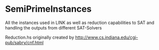# SemiPrimeInstances
All the instances used in LINK as well as reduction capabilities to SAT and handling the outputs from different SAT-Solvers

Reduction.hs originally created by http://www.cs.indiana.edu/cgi-pub/sabry/cnf.html
